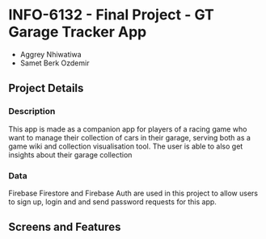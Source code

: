 # INFO-6132 - Final Project - GT Garage Tracker App
- Aggrey Nhiwatiwa
- Samet Berk Ozdemir

## Project Details
### Description
This app is made as a companion app for players of a racing game who want to manage their collection of cars in their garage, serving both as a game wiki and collection visualisation tool. The user is able to also get insights about their garage collection

### Data
Firebase Firestore and Firebase Auth are used in this project to allow users to sign up, login and and send password requests for this app.

## Screens and Features
### 
